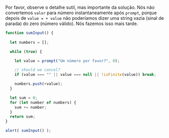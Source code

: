 Por favor, observe o detalhe sutil, mas importante da solução. Nós não convertemos `valor` para número instantaneamente após `prompt`, porque depois de `value = + value` não poderíamos dizer uma string vazia (sinal de parada) do zero (número válido). Nós fazemos isso mais tarde.


```js run demo
function sumInput() {
 
  let numbers = [];

  while (true) {

    let value = prompt("Um número por favor?", 0);

    // should we cancel?
    if (value === "" || value === null || !isFinite(value)) break;

    numbers.push(+value);
  }

  let sum = 0;
  for (let number of numbers) {
    sum += number;
  }
  return sum;
}

alert( sumInput() ); 
```

